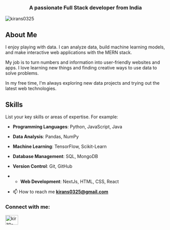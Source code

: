 <h3 align="center">A passionate Full Stack developer from India</h3>
<p align="left"> <img src="https://komarev.com/ghpvc/?username=kirans0325&label=Profile%20views&color=0e75b6&style=flat" alt="kirans0325" /> </p>


## About Me

I enjoy playing with data. I can analyze data, build machine learning models, and make interactive web applications with the MERN stack. 

My job is to turn numbers and information into user-friendly websites and apps. I love learning new things and finding creative ways to use data to solve problems.

In my free time, I'm always exploring new data projects and trying out the latest web technologies.

## Skills

List your key skills or areas of expertise. For example:

- **Programming Languages**: Python, JavaScript, Java
- **Data Analysis**: Pandas, NumPy
- **Machine Learning**: TensorFlow, Scikit-Learn
- **Database Management**: SQL, MongoDB
- **Version Control**: Git, GitHub
- - **Web Development**: NextJs, HTML, CSS, React

- 📫 How to reach me **kirans0325@gmail.com**

<h3 align="left">Connect with me:</h3>
<p align="left">
<a href="https://linkedin.com/in/kiran-s-11635a25b" target="blank"><img align="center" src="https://raw.githubusercontent.com/rahuldkjain/github-profile-readme-generator/master/src/images/icons/Social/linked-in-alt.svg" alt="kiran-s-11635a25b" height="30" width="40" /></a>
</p>
